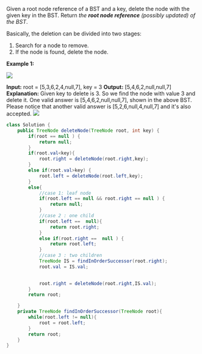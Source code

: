 Given a root node reference of a BST and a key, delete the node with the given key in the BST. Return _the **root node reference** (possibly updated) of the BST_.

Basically, the deletion can be divided into two stages:

1. Search for a node to remove.
2. If the node is found, delete the node.

**Example 1:**

![](https://assets.leetcode.com/uploads/2020/09/04/del_node_1.jpg)

**Input:** root = [5,3,6,2,4,null,7], key = 3
**Output:** [5,4,6,2,null,null,7]
**Explanation:** Given key to delete is 3. So we find the node with value 3 and delete it.
One valid answer is [5,4,6,2,null,null,7], shown in the above BST.
Please notice that another valid answer is [5,2,6,null,4,null,7] and it's also accepted.
![](https://assets.leetcode.com/uploads/2020/09/04/del_node_supp.jpg)


```java
class Solution {
    public TreeNode deleteNode(TreeNode root, int key) {
        if(root == null ) {
            return null;
        }
        if(root.val<key){
            root.right = deleteNode(root.right,key);
        }
        else if(root.val>key) {
            root.left = deleteNode(root.left,key);
        }
        else{
            //case 1: leaf node
            if(root.left == null && root.right == null ) {
                return null;
            }
            //case 2 : one child
            if(root.left ==  null){
                return root.right;
            }
            else if(root.right ==  null ) {
                return root.left;
            }
            //case 3 : two children
            TreeNode IS = findInOrderSuccessor(root.right);
            root.val = IS.val;

            
            root.right = deleteNode(root.right,IS.val);
        }
        return root;

    }
    private TreeNode findInOrderSuccessor(TreeNode root){
        while(root.left != null){
            root = root.left;
        }
        return root;
    }
}
```